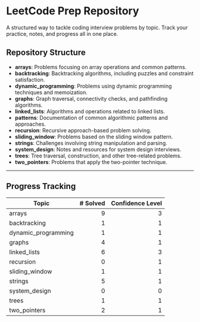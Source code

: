 # LeetCode Prep Repository

A structured way to tackle coding interview problems by topic. Track your practice, notes, and progress all in one place.

## Repository Structure

- **arrays**: Problems focusing on array operations and common patterns.  
- **backtracking**: Backtracking algorithms, including puzzles and constraint satisfaction.  
- **dynamic_programming**: Problems using dynamic programming techniques and memoization.  
- **graphs**: Graph traversal, connectivity checks, and pathfinding algorithms.  
- **linked_lists**: Algorithms and operations related to linked lists.  
- **patterns**: Documentation of common algorithmic patterns and approaches.  
- **recursion**: Recursive approach-based problem solving.  
- **sliding_window**: Problems based on the sliding window pattern.  
- **strings**: Challenges involving string manipulation and parsing.  
- **system_design**: Notes and resources for system design interviews.  
- **trees**: Tree traversal, construction, and other tree-related problems.  
- **two_pointers**: Problems that apply the two-pointer technique.  

---

## Progress Tracking

| Topic               | # Solved | Confidence Level |
|---------------------|---------:|-----------------:|
| arrays              |        9 |                3 |
| backtracking        |        1 |                1 |
| dynamic_programming |        1 |                1 |
| graphs              |        4 |                1 |
| linked_lists        |        6 |                3 |
| recursion           |        0 |                1 |
| sliding_window      |        1 |                1 |
| strings             |        5 |                1 |
| system_design       |        0 |                0 |
| trees               |        1 |                1 |
| two_pointers        |        2 |                1 |